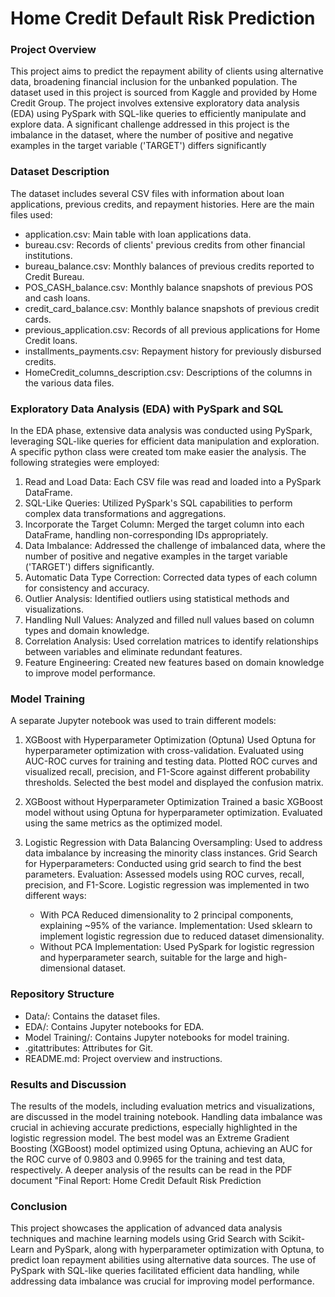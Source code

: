 # Home Credit Default Risk Prediction

### Project Overview
This project aims to predict the repayment ability of clients using alternative data, broadening financial inclusion for the unbanked population. The dataset used in this project is sourced from Kaggle and provided by Home Credit Group. The project involves extensive exploratory data analysis (EDA) using PySpark with SQL-like queries to efficiently manipulate and explore data. A significant challenge addressed in this project is the imbalance in the dataset, where the number of positive and negative examples in the target variable ('TARGET') differs significantly



### Dataset Description
The dataset includes several CSV files with information about loan applications, previous credits, and repayment histories.  Here are the main files used:

* application.csv: Main table with loan applications data.
* bureau.csv: Records of clients' previous credits from other financial institutions.
* bureau_balance.csv: Monthly balances of previous credits reported to Credit Bureau.
* POS_CASH_balance.csv: Monthly balance snapshots of previous POS and cash loans.
* credit_card_balance.csv: Monthly balance snapshots of previous credit cards.
* previous_application.csv: Records of all previous applications for Home Credit loans.
* installments_payments.csv: Repayment history for previously disbursed credits.
* HomeCredit_columns_description.csv: Descriptions of the columns in the various data files.



### Exploratory Data Analysis (EDA) with PySpark and SQL

In the EDA phase, extensive data analysis was conducted using PySpark, leveraging SQL-like queries for efficient data manipulation and exploration. A specific python class were created tom make easier the analysis. The following strategies were employed:

1. Read and Load Data: Each CSV file was read and loaded into a PySpark DataFrame.
2. SQL-Like Queries: Utilized PySpark's SQL capabilities to perform complex data transformations and aggregations.
3. Incorporate the Target Column: Merged the target column into each DataFrame, handling non-corresponding IDs appropriately.
4. Data Imbalance: Addressed the challenge of imbalanced data, where the number of positive and negative examples in the target variable ('TARGET') differs significantly.
5. Automatic Data Type Correction: Corrected data types of each column for consistency and accuracy.
6. Outlier Analysis: Identified outliers using statistical methods and visualizations.
7. Handling Null Values: Analyzed and filled null values based on column types and domain knowledge.
8. Correlation Analysis: Used correlation matrices to identify relationships between variables and eliminate redundant features.
9. Feature Engineering: Created new features based on domain knowledge to improve model performance.



### Model Training
A separate Jupyter notebook was used to train different models:

1. XGBoost with Hyperparameter Optimization (Optuna)
Used Optuna for hyperparameter optimization with cross-validation.
Evaluated using AUC-ROC curves for training and testing data.
Plotted ROC curves and visualized recall, precision, and F1-Score against different probability thresholds.
Selected the best model and displayed the confusion matrix.
2. XGBoost without Hyperparameter Optimization
Trained a basic XGBoost model without using Optuna for hyperparameter optimization.
Evaluated using the same metrics as the optimized model.
3. Logistic Regression with Data Balancing
Oversampling: Used to address data imbalance by increasing the minority class instances.
Grid Search for Hyperparameters: Conducted using grid search to find the best parameters.
Evaluation: Assessed models using ROC curves, recall, precision, and F1-Score.
Logistic regression was implemented in two different ways:

    *  With PCA
Reduced dimensionality to 2 principal components, explaining ~95% of the variance.
Implementation: Used sklearn to implement logistic regression due to reduced dataset dimensionality.
    *  Without PCA
Implementation: Used PySpark for logistic regression and hyperparameter search, suitable for the large and high-dimensional dataset.




### Repository Structure
* Data/: Contains the dataset files.
* EDA/: Contains Jupyter notebooks for EDA.
*  Model Training/: Contains Jupyter notebooks for model training.
* .gitattributes: Attributes for Git.
* README.md: Project overview and instructions.


### Results and Discussion
The results of the models, including evaluation metrics and visualizations, are discussed in the model training notebook. Handling data imbalance was crucial in achieving accurate predictions, especially highlighted in the logistic regression model. The best model was an Extreme Gradient Boosting (XGBoost) model optimized using Optuna, achieving an AUC for the ROC curve of 0.9803 and 0.9965 for the training and test data, respectively. A deeper analysis of the results can be read in the PDF document "Final Report: Home Credit Default Risk Prediction


### Conclusion
This project showcases the application of advanced data analysis techniques and machine learning models using Grid Search with Scikit-Learn and PySpark, along with hyperparameter optimization with Optuna, to predict loan repayment abilities using alternative data sources. The use of PySpark with SQL-like queries facilitated efficient data handling, while addressing data imbalance was crucial for improving model performance.
